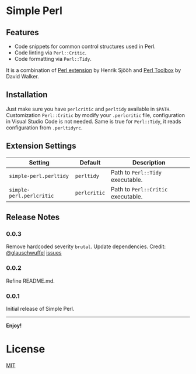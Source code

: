 # Simple Perl

## Features

* Code snippets for common control structures used in Perl.
* Code linting via `Perl::Critic`.
* Code formatting via `Perl::Tidy`.

It is a combination of [Perl extension](https://marketplace.visualstudio.com/items?itemName=henriiik.vscode-perl) by
Henrik Sjööh and [Perl Toolbox](https://marketplace.visualstudio.com/items?itemName=d9705996.perl-toolbox) by David Walker.

## Installation
Just make sure you have `perlcritic` and `perltidy` available in `$PATH`.
Customization `Perl::Critic` by modify your `.perlcritic` file, configuration in Visual Studio Code is not needed. Same is true for `Perl::Tidy`, it reads configuration from `.perltidyrc`.

## Extension Settings

| Setting                  | Default      | Description                        |
|--------------------------|--------------|------------------------------------|
| `simple-perl.perltidy`   | `perltidy`   | Path to `Perl::Tidy` executable.   |
| `simple-perl.perlcritic` | `perlcritic` | Path to `Perl::Critic` executable. |

## Release Notes

### 0.0.3

Remove hardcoded severity `brutal`.
Update dependencies.
Credit: [@glauschwuffel](https://github.com/glauschwuffel)  [issues](https://github.com/zhiyuan-lin/vscode-perl/issues/2)

### 0.0.2

Refine README.md.

### 0.0.1

Initial release of Simple Perl.

-----------------------------------------------------------------------------------------------------------


**Enjoy!**

# License
[MIT](LICENSE)
